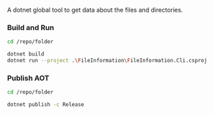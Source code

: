 A dotnet global tool to get data about the files and directories.

### Build and Run

```bash
cd /repo/folder

dotnet build
dotnet run --project .\FileInformation\FileInformation.Cli.csproj
```

### Publish AOT

```bash
cd /repo/folder

dotnet publish -c Release
```
